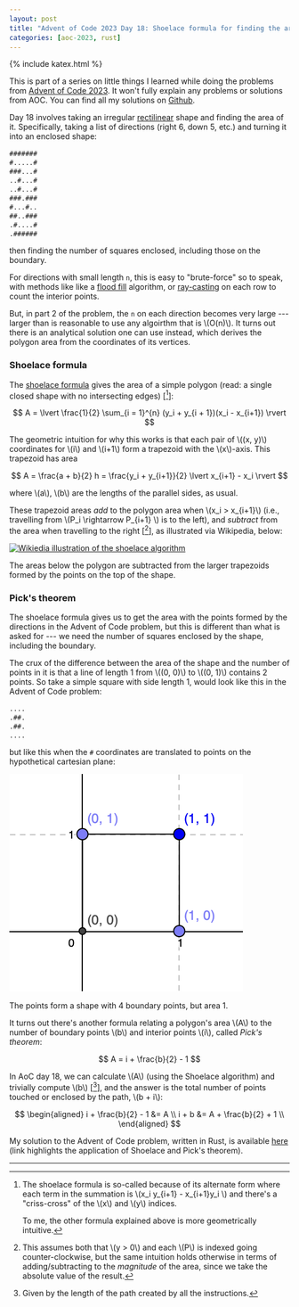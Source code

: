 ```yaml
---
layout: post
title: "Advent of Code 2023 Day 18: Shoelace formula for finding the area of a polygon"
categories: [aoc-2023, rust]
---
```


{% include katex.html %}

This is part of a series on little things I learned while doing the problems from
[Advent of Code 2023](https://adventofcode.com/2023). It won't fully explain any problems or
solutions from AOC. You can find all my solutions on
[Github](https://github.com/aymarino/advent-of-code-2023).

Day 18 involves taking an irregular [rectilinear](https://en.wikipedia.org/wiki/Rectilinear_polygon)
shape and finding the area of it. Specifically, taking a list of directions (right 6, down 5, etc.)
and turning it into an enclosed shape:

```
#######
#.....#
###...#
..#...#
..#...#
###.###
#...#..
##..###
.#....#
.######
```

then finding the number of squares enclosed, including those on the boundary.

For directions with small length `n`, this is easy to "brute-force" so to speak, with methods like
like a [flood fill](https://en.wikipedia.org/wiki/Flood_fill) algorithm, or
[ray-casting](https://en.wikipedia.org/wiki/Point_in_polygon#Ray_casting_algorithm) on each row to
count the interior points.

But, in part 2 of the problem, the `n` on each direction becomes very large --- larger than is
reasonable to use any algoirthm that is \\(O(n)\\). It turns out there is an analytical solution one
can use instead, which derives the polygon area from the coordinates of its vertices.

### Shoelace formula

The [shoelace formula](https://en.wikipedia.org/wiki/Shoelace_formula) gives the area of a simple
polygon (read: a single closed shape with no intersecting edges) \[[^1]\]:

<!-- prettier-ignore-start -->

$$ A = \lvert \frac{1}{2} \sum_{i = 1}^{n} (y_i + y_{i + 1})(x_i - x_{i+1}) \rvert $$

<!-- prettier-ignore-end -->

The geometric intuition for why this works is that each pair of \\((x, y)\\) coordinates for \\(i\\)
and \\(i+1\\) form a trapezoid with the \\(x\\)-axis. This trapezoid has area

<!-- prettier-ignore-start -->

$$ A = \frac{a + b}{2} h = \frac{y_i + y_{i+1}}{2} \lvert x_{i+1} - x_i \rvert $$

<!-- prettier-ignore-end -->

where \\(a\\), \\(b\\) are the lengths of the parallel sides, as usual.

<!-- prettier-ignore-start -->
These trapezoid areas _add_ to the polygon area when \\(x_i > x_{i+1}\\) (i.e., travelling from
\\(P_i \rightarrow P_{i+1} \\) is to the left), and _subtract_ from the area when travelling to the
right \[[^2]\], as illustrated via Wikipedia, below:
<!-- prettier-ignore-end -->

[![Wikiedia illustration of the shoelace algorithm](https://upload.wikimedia.org/wikipedia/commons/8/8f/Trapez-formel-prinz.svg)](https://en.wikipedia.org/wiki/Shoelace_formula#Trapezoid_formula_2)

The areas below the polygon are subtracted from the larger trapezoids formed by the points on the
top of the shape.

### Pick's theorem

The shoelace formula gives us to get the area with the points formed by the directions in the Advent
of Code problem, but this is different than what is asked for --- we need the number of squares
enclosed by the shape, including the boundary.

The crux of the difference between the area of the shape and the number of points in it is that a
line of length 1 from \\((0, 0)\\) to \\((0, 1)\\) contains 2 points. So take a simple square with
side length 1, would look like this in the Advent of Code problem:

```
....
.##.
.##.
....
```

but like this when the `#` coordinates are translated to points on the hypothetical cartesian plane:

![Unit square on a grid](/images/posts/unit-square.png)

The points form a shape with 4 boundary points, but area 1.

It turns out there's another formula relating a polygon's area \\(A\\) to the number of boundary
points \\(b\\) and interior points \\(i\\), called _Pick's theorem_:

$$ A = i + \frac{b}{2} - 1 $$

In AoC day 18, we can calculate \\(A\\) (using the Shoelace algorithm) and trivially compute \\(b\\)
\[[^3]\], and the answer is the total number of points touched or enclosed by the path, \\(b + i\\):

$$
\begin{aligned}
    i + \frac{b}{2} - 1 &= A \\
    i + b &= A + \frac{b}{2} + 1 \\
\end{aligned}
$$

My solution to the Advent of Code problem, written in Rust, is available
[here](https://github.com/aymarino/advent-of-code-2023/blob/main/src/day18.rs#L15-L48) (link
highlights the application of Shoelace and Pick's theorem).

<hr/>

<!-- prettier-ignore-start -->
[^1]:
    The shoelace formula is so-called because of its alternate form where each term in the summation
    is \\(x_i y_{i+1} - x\_{i+1}y_i \\) and there's a "criss-cross" of the \\(x\\) and \\(y\\) indices.

    To me, the other formula explained above is more geometrically intuitive.

[^2]:
    This assumes both that \\(y > 0\\) and each \\(P\\) is indexed going counter-clockwise, but the same
    intuition holds otherwise in terms of adding/subtracting to the _magnitude_ of the area, since we take
    the absolute value of the result.
<!-- prettier-ignore-end -->

[^3]: Given by the length of the path created by all the instructions.
